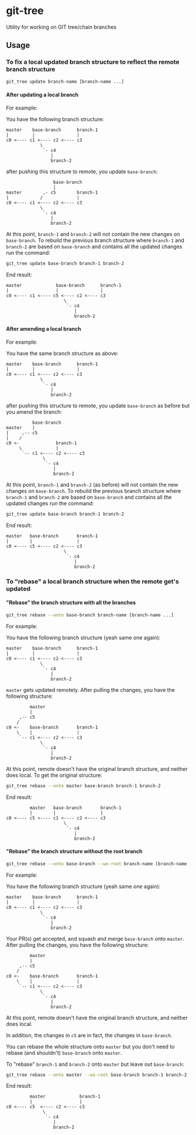 # git-tree

Utility for working on GIT tree/chain branches 


## Usage


### To fix a local updated branch structure to reflect the remote branch structure  

```bash
git_tree update branch-name [branch-name ...]
```

#### After updating a local branch

For example:

You have the following branch structure:

```
master    base-branch      branch-1
|         |                |
c0 <---- c1 <---- c2 <---- c3
             \
              `- c4
                 |
                 branch-2
```

after pushing this structure to remote, you update `base-branch`:

```
                  base-branch      
                  |
master        ,- c5        branch-1
|            /             |
c0 <---- c1 <---- c2 <---- c3
             \
              `- c4
                 |
                 branch-2
```

At this point, `branch-1` and `branch-2` will not contain the new changes on `base-branch`.
To rebuild the previous branch structure where `branch-1` and `branch-2` are based on `base-branch` and contains all the updated changes run the command:

```bash
git_tree update base-branch branch-1 branch-2

```

End result:
```
master             base-branch      branch-1
|                  |                |
c0 <---- c1 <---- c5 <---- c2 <---- c3
                      \
                       `- c4
                          |
                          branch-2
```

#### After amending a local branch

For example:

You have the same branch structure as above:

```
master    base-branch      branch-1
|         |                |
c0 <---- c1 <---- c2 <---- c3
             \
              `- c4
                 |
                 branch-2
```

after pushing this structure to remote, you update `base-branch` as before but you amend the branch:

```
          base-branch      
master    |
|     ,-- c5        
|    /             
c0 <-              branch-1
     \             |
      `-- c1 <---- c2 <---- c3
              \
               `- c4
                  |
                  branch-2
```

At this point, `branch-1` and `branch-2` (as before) will not contain the new changes on `base-branch`.
To rebuild the previous branch structure where `branch-1` and `branch-2` are based on `base-branch` and contains all the updated changes run the command:

```bash
git_tree update base-branch branch-1 branch-2

```

End result:
```
master   base-branch       branch-1
|        |                 |
c0 <---- c5 <---- c2 <---- c3
                      \
                       `- c4
                          |
                          branch-2
```

### To "rebase" a local branch structure when the remote get's updated

#### "Rebase" the branch structure with all the branches

```bash
git_tree rebase --onto base-branch branch-name [branch-name ...]
```

For example:

You have the following branch structure (yeah same one again):

```
master    base-branch      branch-1
|         |                |
c0 <---- c1 <---- c2 <---- c3
             \
              `- c4
                 |
                 branch-2
```

`master` gets updated remotely.
After pulling the changes, you have the following structure:

```
         master
         |
     ,-- c5
    /
c0 <-    base-branch       branch-1
    \    |                 |
     `-- c1 <---- c2 <---- c3
             \
              `- c4
                 |
                 branch-2
```

At this point, remote doesn't have the original branch structure, and neither does local.
To get the original structure:
 
```bash
git_tree rebase --onto master base-branch branch-1 branch-2
```

End result:
```
         master   base-branch       branch-1
         |        |                 |
c0 <---- c5 <---- c1 <---- c2 <---- c3
                      \
                       `- c4
                          |
                          branch-2
```

#### "Rebase" the branch structure without the root branch

```bash
git_tree rebase --onto base-branch --wo-root branch-name [branch-name ...]
```

For example:

You have the following branch structure (yeah same one again):

```
master    base-branch      branch-1
|         |                |
c0 <---- c1 <---- c2 <---- c3
             \
              `- c4
                 |
                 branch-2
```

Your PR(s) get accepted, and squash and merge `base-branch` onto `master`.
After pulling the changes, you have the following structure:

```
         master
         |
     ,-- c5
    /
c0 <-    base-branch       branch-1
    \    |                 |
     `-- c1 <---- c2 <---- c3
             \
              `- c4
                 |
                 branch-2
```

At this point, remote doesn't have the original branch structure, and neither does local.

In addition, the changes in `c5` are in fact, the changes in `base-branch`.

You can rebase the whole structure onto `master` but you don't need to rebase (and shouldn't) `base-branch` onto `master`.

To "rebase" `branch-1` and `branch-2` onto `master` but leave out `base-branch`:
 
```bash
git_tree rebase --onto master --wo-root base-branch branch-1 branch-2
```

End result:
```
         master             branch-1
         |                  |
c0 <---- c5  <---- c2 <---- c3
              \
               `- c4
                  |
                  branch-2
```
